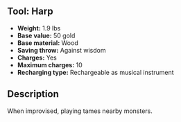 ## Tool: Harp

- **Weight:** 1.9 lbs
- **Base value:** 50 gold
- **Base material:** Wood
- **Saving throw:** Against wisdom
- **Charges:** Yes
- **Maximum charges:** 10
- **Recharging type:** Rechargeable as musical instrument

## Description

When improvised, playing tames nearby monsters.
